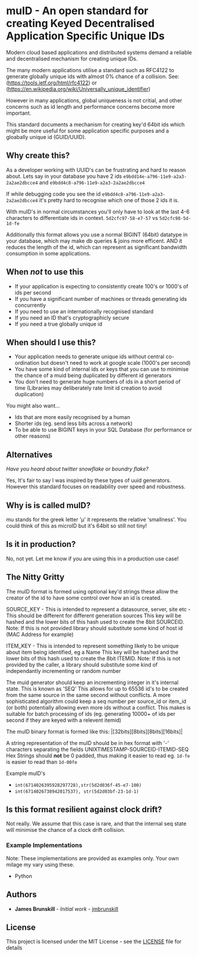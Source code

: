 # muID - An open standard for creating Keyed Decentralised Application Specific Unique IDs

Modern cloud based applications and distributed systems demand a reliable and decentralised mechanism for creating unique IDs.

The many modern applications utilise a standard such as RFC4122 to generate globally unique ids with almost 0% chance of a collision. 
See: (https://tools.ietf.org/html/rfc4122) or (https://en.wikipedia.org/wiki/Universally_unique_identifier)

However in many applications, global uniqueness is not critial, and other concerns such as id length and performance concerns become more important.

This standard documents a mechanism for creating key'd 64bit ids which might be more useful for some application specific purposes and a gloabally unique id (GUID/UUID).

## Why create this?

As a developer working with UUID's can be frustrating and hard to reason about.
Lets say in your database you have 2 ids `e9bdd14e-a796-11e9-a2a3-2a2ae2dbcce4` and `e9bdd4c8-a796-11e9-a2a3-2a2ae2dbcce4`

If while debugging code you see the id `e9bdd4c8-a796-11e9-a2a3-2a2ae2dbcce4` it's pretty hard to recognise which one of those 2 ids it is.

With muID's in normal circumstances you'll only have to look at the last 4-6 characters to differentiate ids in context. `5d2cfc97-58-e7-57` vs `5d2cfc98-5d-1d-fe`

Additionally this format allows you use a normal BIGINT (64bit) datatype in your database, which may make db queries & joins more efficent.
AND it reduces the length of the id, which can represent as significant bandwidth consumption in some applications.

## When *not* to use this
* If your application is expecting to consistently create 100's or 1000's of ids per second
* If you have a significant number of machines or threads generating ids concurrently
* If you need to use an internationally recognised standard
* If you need an ID that's cryptographicly secure
* If you need a true globally unique id

## When should I use this?
* Your application needs to generate unique ids without central co-ordination but doesn't need to work at google scale (1000's per second)
* You have some kind of internal ids or keys that you can use to minimise the chance of a muid being duplicated by different id generators
* You don't need to generate huge numbers of ids in a short period of time (Libraries may deliberately rate limit id creation to avoid duplication)

You might also want...
* Ids that are more easily recognised by a human
* Shorter ids (eg. send less bits across a network)
* To be able to use BIGINT keys in your SQL Database (for performance or other reasons)

## Alternatives
_Have you heard about twitter snowflake or boundry flake?_

Yes, It's fair to say I was inspired by these types of uuid generators.
However this standard focuses on readability over speed and robustness.

## Why is is called muID?
mu stands for the greek letter 'μ' it represents the relative 'smallness'.
You could think of this as microID but it's 64bit so still not tiny!

## Is it in production?
No, not yet. Let me know if you are using this in a production use case!

## The Nitty Gritty

The muID format is formed using optional key'd strings these allow the creator of the id to have some control over how an id is created.

SOURCE_KEY - This is intended to represent a datasource, server, site etc - This should be different for different generation sources
This key will be hashed and the lower bits of this hash used to create the 8bit SOURCEID.
Note: If this is not provided library should substitute some kind of host id (MAC Address for example)

ITEM_KEY - This is intended to represent something likely to be unique about item being identified, eg a Name
This key will be hashed and the lower bits of this hash used to create the 8bit ITEMID.
Note: If this is not provided by the caller, a library should substitute some kind of independantly incrementing or random number

The muid generator should keep an incrementing integer in it's internal state. 
This is known as 'SEQ'
This allows for up to 65536 id's to be created from the same source in the same second without conflicts.
A more sophisticated algorithm could keep a seq number per source_id or item_id (or both) potentially allowing even more ids without a conflict. This makes is suitable for batch processing of ids (eg. generating 10000+ of ids per second if they are keyed with a relevent itemid)

The muID binary format is formed like this:
|<UNIXTIMESTAMP>[32bits]<SOURCEID>[8bits]<ITEMID>[8bits]<SEQ>[16bits]|

A string representation of the muID should be in hex format with '-' characters separating the fields UNIXTIMESTAMP-SOURCEID-ITEMID-SEQ
Hex Strings should **not** be 0 padded, thus making it easier to read eg. `1d-fe` is easier to read than `1d-00fe`

Example muID's
* `int(6714026395928297728),str(5d2d036f-45-e7-100)`
* `int(6714026738942017537), str(5d2d03bf-23-1d-1)`


## Is this format resilient against clock drift?
Not really. We assume that this case is rare, and that the internal seq state will minimise the chance of a clock drift collision.

### Example Implementations

Note: These implementations are provided as examples only. Your own milage my vary using these.
* Python


## Authors

* **James Brunskill** - *Initial work* - [jmbrunskill](https://github.com/jmbrunskill)

## License

This project is licensed under the MIT License - see the [LICENSE](LICENSE) file for details